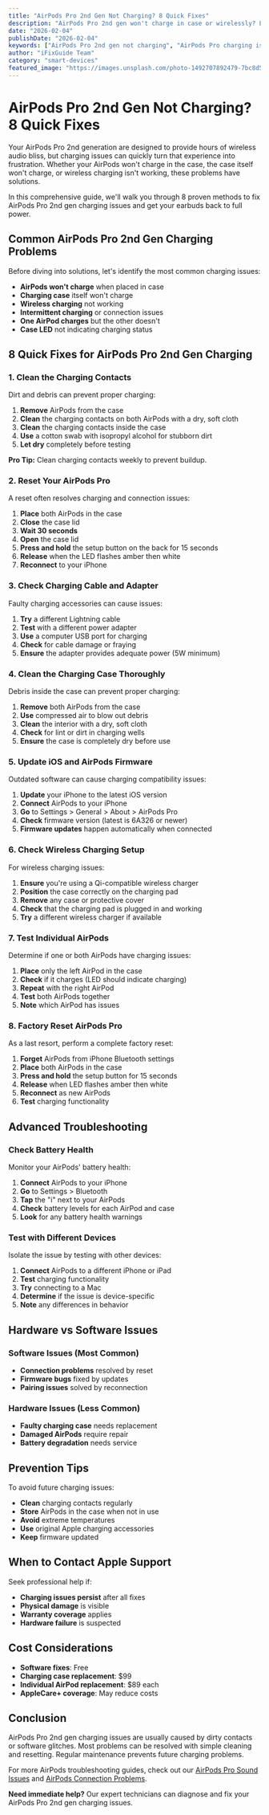 ```yaml
---
title: "AirPods Pro 2nd Gen Not Charging? 8 Quick Fixes"
description: "AirPods Pro 2nd gen won't charge in case or wirelessly? Learn 8 proven solutions to fix charging issues and restore your earbuds' battery life."
date: "2026-02-04"
publishDate: "2026-02-04"
keywords: ["AirPods Pro 2nd gen not charging", "AirPods Pro charging issues", "AirPods Pro case not charging", "AirPods Pro wireless charging", "AirPods Pro battery problems"]
author: "iFixGuide Team"
category: "smart-devices"
featured_image: "https://images.unsplash.com/photo-1492707892479-7bc8d5a4ee93?w=1200&q=80"
---
```


# AirPods Pro 2nd Gen Not Charging? 8 Quick Fixes

Your AirPods Pro 2nd generation are designed to provide hours of wireless audio bliss, but charging issues can quickly turn that experience into frustration. Whether your AirPods won't charge in the case, the case itself won't charge, or wireless charging isn't working, these problems have solutions.

In this comprehensive guide, we'll walk you through 8 proven methods to fix AirPods Pro 2nd gen charging issues and get your earbuds back to full power.

## Common AirPods Pro 2nd Gen Charging Problems

Before diving into solutions, let's identify the most common charging issues:

- **AirPods won't charge** when placed in case
- **Charging case** itself won't charge
- **Wireless charging** not working
- **Intermittent charging** or connection issues
- **One AirPod charges** but the other doesn't
- **Case LED** not indicating charging status

## 8 Quick Fixes for AirPods Pro 2nd Gen Charging

### 1. Clean the Charging Contacts

Dirt and debris can prevent proper charging:

1. **Remove** AirPods from the case
2. **Clean** the charging contacts on both AirPods with a dry, soft cloth
3. **Clean** the charging contacts inside the case
4. **Use** a cotton swab with isopropyl alcohol for stubborn dirt
5. **Let dry** completely before testing

**Pro Tip:** Clean charging contacts weekly to prevent buildup.

### 2. Reset Your AirPods Pro

A reset often resolves charging and connection issues:

1. **Place** both AirPods in the case
2. **Close** the case lid
3. **Wait 30 seconds**
4. **Open** the case lid
5. **Press and hold** the setup button on the back for 15 seconds
6. **Release** when the LED flashes amber then white
7. **Reconnect** to your iPhone

### 3. Check Charging Cable and Adapter

Faulty charging accessories can cause issues:

1. **Try** a different Lightning cable
2. **Test** with a different power adapter
3. **Use** a computer USB port for charging
4. **Check** for cable damage or fraying
5. **Ensure** the adapter provides adequate power (5W minimum)

### 4. Clean the Charging Case Thoroughly

Debris inside the case can prevent proper charging:

1. **Remove** both AirPods from the case
2. **Use** compressed air to blow out debris
3. **Clean** the interior with a dry, soft cloth
4. **Check** for lint or dirt in charging wells
5. **Ensure** the case is completely dry before use

### 5. Update iOS and AirPods Firmware

Outdated software can cause charging compatibility issues:

1. **Update** your iPhone to the latest iOS version
2. **Connect** AirPods to your iPhone
3. **Go** to Settings > General > About > AirPods Pro
4. **Check** firmware version (latest is 6A326 or newer)
5. **Firmware updates** happen automatically when connected

### 6. Check Wireless Charging Setup

For wireless charging issues:

1. **Ensure** you're using a Qi-compatible wireless charger
2. **Position** the case correctly on the charging pad
3. **Remove** any case or protective cover
4. **Check** that the charging pad is plugged in and working
5. **Try** a different wireless charger if available

### 7. Test Individual AirPods

Determine if one or both AirPods have charging issues:

1. **Place** only the left AirPod in the case
2. **Check** if it charges (LED should indicate charging)
3. **Repeat** with the right AirPod
4. **Test** both AirPods together
5. **Note** which AirPod has issues

### 8. Factory Reset AirPods Pro

As a last resort, perform a complete factory reset:

1. **Forget** AirPods from iPhone Bluetooth settings
2. **Place** both AirPods in the case
3. **Press and hold** the setup button for 15 seconds
4. **Release** when LED flashes amber then white
5. **Reconnect** as new AirPods
6. **Test** charging functionality

## Advanced Troubleshooting

### Check Battery Health

Monitor your AirPods' battery health:

1. **Connect** AirPods to your iPhone
2. **Go** to Settings > Bluetooth
3. **Tap** the "i" next to your AirPods
4. **Check** battery levels for each AirPod and case
5. **Look** for any battery health warnings

### Test with Different Devices

Isolate the issue by testing with other devices:

1. **Connect** AirPods to a different iPhone or iPad
2. **Test** charging functionality
3. **Try** connecting to a Mac
4. **Determine** if the issue is device-specific
5. **Note** any differences in behavior

## Hardware vs Software Issues

### Software Issues (Most Common)
- **Connection problems** resolved by reset
- **Firmware bugs** fixed by updates
- **Pairing issues** solved by reconnection

### Hardware Issues (Less Common)
- **Faulty charging case** needs replacement
- **Damaged AirPods** require repair
- **Battery degradation** needs service

## Prevention Tips

To avoid future charging issues:

- **Clean** charging contacts regularly
- **Store** AirPods in the case when not in use
- **Avoid** extreme temperatures
- **Use** original Apple charging accessories
- **Keep** firmware updated

## When to Contact Apple Support

Seek professional help if:

- **Charging issues persist** after all fixes
- **Physical damage** is visible
- **Warranty coverage** applies
- **Hardware failure** is suspected

## Cost Considerations

- **Software fixes**: Free
- **Charging case replacement**: $99
- **Individual AirPod replacement**: $89 each
- **AppleCare+ coverage**: May reduce costs

## Conclusion

AirPods Pro 2nd gen charging issues are usually caused by dirty contacts or software glitches. Most problems can be resolved with simple cleaning and resetting. Regular maintenance prevents future charging problems.

For more AirPods troubleshooting guides, check out our [AirPods Pro Sound Issues](/troubleshooting/smart-devices/airpods-pro-audio-problems) and [AirPods Connection Problems](/troubleshooting/smart-devices/airpods-bluetooth-issues).

**Need immediate help?** Our expert technicians can diagnose and fix your AirPods Pro 2nd gen charging issues.

